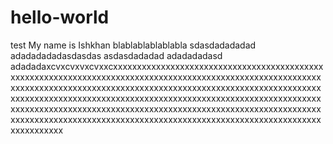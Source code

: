 # hello-world
test
My name is Ishkhan
blablablablablabla
sdasdadadadad
adadadadadasdasdas
asdasdadadad
adadadadasd
adadadaxcvxcvxvxcvxxcxxxxxxxxxxxxxxxxxxxxxxxxxxxxxxxxxxxxxxxxxxxxxxxxxxxxxxxxxxxxxxxxxxxxxxxxxxxxxxxxxxxxxxxxxxxxxxxxxxxxxxxxxxxxxxxxxxxxxxxxxxxxxxxxxxxxxxxxxxxxxxxxxxxxxxxxxxxxxxxxxxxxxxxxxxxxxxxxxxxxxxxxxxxxxxxxxxxxxxxxxxxxxxxxxxxxxxxxxxxxxxxxxxxxxxxxxxxxxxxxxxxxxxxxxxxxxxxxxxxxxxxxxxxxxxxxxxxxxxxxxxxxxxxxxxxxxxxxxxxxxxxxxxxxxxxxxxxxxxxxxxxxxxxxxxxxxxxxxxxxxxxxxxxxxxxxxxxxxxxxxxxxxxxxxxxxxxxxxxxx
